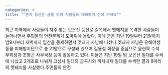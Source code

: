 ```yaml
---
categories: d
title: "“혼자 등산은 금물 여러 사람들과 대화하며 산에 가세요”"
---
```

최근 지역에서 사람들이 자주 찾는 보은산 등산로 길목에서 멧돼지를 목격한 사람들이 늘어나면서 주민들의 안전문제가 도마위에 올랐다. 이에 군은 지난 19일부터 21일까지 밤9시부터 새벽까지 입산을 통제하면서 멧돼지 사냥에 나섰다.멧돼지 사냥은 유해야생동물 피해방지단으로 총 21명으로 구성돼 있으며 김용철 회장을 중심으로 윤현묵 수석부회장과 조병곤 사무국장 등이 활동하고 있다. 이들은 지난 19일 밤 보은산 일대를 수색에 나섰고 2개조로 나눠져 고성사 일대와 금곡사와 까치내재 일대를 수색한 결과 8마리의 멧돼지를 사살했다.주민들의 안전